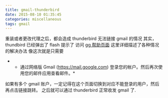 ```yaml
---
title: gmail-thunderbird
date: 2015-08-10 01:35:45
categories: miscellaneous
tags: gmail
---
```


重装或者更改代理之后，都会造成 thunderbird 无法链接 gmail 的情况
其实，thundbird 已经弹出了 flash 提示了
访问 [gg 帮助页面](https://support.google.com/mail/answer/78754)
这里详细描述了各种情况的解决办法
像这次就是只需要

 - * 通过网络版 Gmail (https://mail.google.com) 登录您的帐户。然后再次使用您的邮件应用查看邮件。*

如果有多个 gmail 账户，一定记得在这个页面切换到对应不能登录的用户，然后再点击链接跳转。
之后就可以通过 thunderbird 正常收发 gmail 了.
